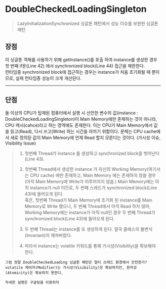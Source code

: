 # DoubleCheckedLoadingSingleton

> LazyInitializationSynchronized 싱글톤 패턴에서 성능 이슈를 보완한 싱글톤 패턴 

## 장점 
이 싱글톤 객체를 사용하기 위해 getInstance()를 호출 하여 instance를 생성한 경우
첫 번째 if문(Line 42) 에서 synchronized block(Line 44) 접근을 제한한다.  
런타임중 synchronized block에 접근하는 경우는 instance가 처음 초기화될 때 뿐이므로,
실제 런타임중 성능이 크게 개선된다.
           
-------------------------

## 단점
둘 이상의 CPU가 탑재된 컴퓨터에서 실행 시 선언한 변수의 값(instance : DoubleCheckedLoadingSingleton)이
Main Memory에만 존재하는 것이 아니라, CPU 캐시(cahce)라고 하는 영역에도 존재한다.
이는 CPU가 Main Memory에서 값을 읽고(Read), 다시 쓰고(Write) 하는 시간을 아끼기 위함이다.
문제는 CPU cache에서 새로 정의된 값이 Main Memory에 언제 Read 할지 모른다는 것이다. (가시성 이슈, Visibility Issue)
>          
> 1. 첫번째 Thread가 instance 를 생성하고 synchronized block을 벗어난다(Line 43).
> 
> 2. 첫번째 Thread에서 생성한 instance 가 자신의 Working Memory(여기서는 CPU cache) 에만 존재하고,
> Main Memory 에는 존재하지 않을 경우(아직 Main Memory에 Write가 이루어지지 않음.)
> Main Memory에는 아직 instance가 null 이므로, 두 번째 스레드가 synchronized block(Line 43)에 들어오게 된다.  
> 혹은, 첫번째 Thread가 Main Memory에 초기화 된 instance를 Main Memory로 Write 했으나,
> 두 번째 Thread에서 아직 Read 하지 않아, Working Memory에는 instance가 아직 null인 경우
> 두 번째 Thread가 synchronized block(Line 43)에 들어오게 된다.
>       
> 4. 두 번째 Thread는 instance를 또 생성하게 된다. 결국 클래스의 불변식(Invariant)이 깨져버렸다.
>       
> 5. 따라서 instance는 volatile 키워드를 통해 가시성(Visibility)을 확보해야 한다.
        
    그럼 정말 DoubleCheckedLoading 싱글톤 패턴은 멀티 쓰레드 환경에서 안전한가?
    volatile 제어자(Modifier)는 가시성(Visibility)은 확보하지만, 원자성(Atomicity)은 확보하지 못한다.
        
    자세한 설명은 구글링을 이용하자